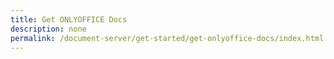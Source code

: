 ```yaml
---
title: Get ONLYOFFICE Docs
description: none
permalink: /document-server/get-started/get-onlyoffice-docs/index.html
---
```


